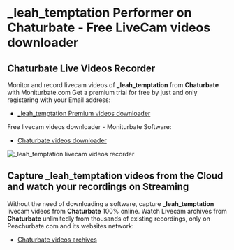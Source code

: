 # _leah_temptation Performer on Chaturbate - Free LiveCam videos downloader

## Chaturbate Live Videos Recorder

Monitor and record livecam videos of **_leah_temptation** from **Chaturbate** with Moniturbate.com
Get a premium trial for free by just and only registering with your Email address:
* [_leah_temptation Premium videos downloader](https://moniturbate.com/request-demo-licence-key.html)

Free livecam videos downloader - Moniturbate Software:
* [Chaturbate videos downloader](https://moniturbate.com/moniturbate-download-software.html)

![_leah_temptation livecam videos recorder](https://peachurnet.com/templates/moniturbate-software.png)


## Capture _leah_temptation videos from the Cloud and watch your recordings on Streaming

Without the need of downloading a software, capture **_leah_temptation** livecam videos from **Chaturbate** 100% online.
Watch Livecam archives from **Chaturbate** unlimitedly from thousands of existing recordings, only on Peachurbate.com and its websites network:
* [Chaturbate videos archives](https://peachurnet.com/)